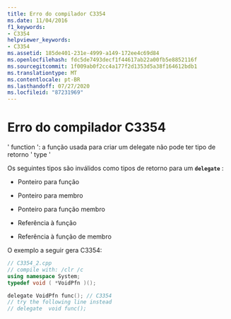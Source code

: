 ```yaml
---
title: Erro do compilador C3354
ms.date: 11/04/2016
f1_keywords:
- C3354
helpviewer_keywords:
- C3354
ms.assetid: 185de401-231e-4999-a149-172ee4c69d84
ms.openlocfilehash: fdc5de7493decf1f44617ab22a00fb5e8852116f
ms.sourcegitcommit: 1f009ab0f2cc4a177f2d1353d5a38f164612bdb1
ms.translationtype: MT
ms.contentlocale: pt-BR
ms.lasthandoff: 07/27/2020
ms.locfileid: "87231969"
---
```

# <a name="compiler-error-c3354"></a>Erro do compilador C3354

' function ': a função usada para criar um delegate não pode ter tipo de retorno ' type '

Os seguintes tipos são inválidos como tipos de retorno para um **`delegate`** :

- Ponteiro para função

- Ponteiro para membro

- Ponteiro para função membro

- Referência à função

- Referência à função de membro

O exemplo a seguir gera C3354:

```cpp
// C3354_2.cpp
// compile with: /clr /c
using namespace System;
typedef void ( *VoidPfn )();

delegate VoidPfn func(); // C3354
// try the following line instead
// delegate  void func();
```
